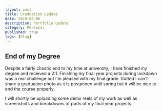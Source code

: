 ```yaml
---
layout: post
title: Graduation Update
date: 2020-08-06
description: Portfolio Update
category: Personal
published: true
tags: [blog]
---
```


## <b>End of my Degree</b>


Despite a fairly chaotic end to my time at university, I have finished my degree and recieved a 2:1.
Finishing my final year projects during lockdown was a real challenge but I'm pleased with my final grade.
Gutted I can't share a graduation photo as it is postponed until spring but it will be nice to end the course properly.

I will shortly be uploading some demo reels of my work as well as screenshots and breakdowns of parts of my final year projects.



